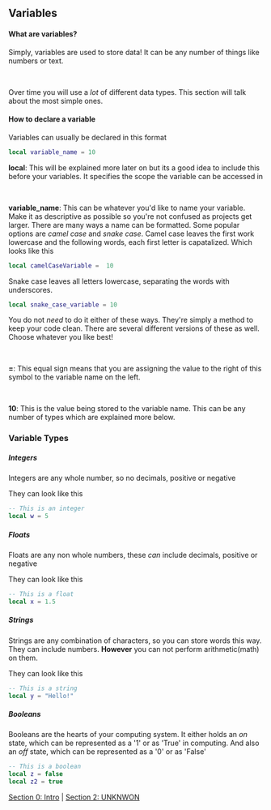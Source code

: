 ## Variables

#### What are variables?
Simply, variables are used to store data! It can be any number of things like numbers or text.

<span><br></span>

Over time you will use a *lot* of different data types. This section will talk about the most simple ones.

#### How to declare a variable

Variables can usually be declared in this format
```lua
local variable_name = 10
```

**local**: This will be explained more later on but its a good idea to include this before your variables. It specifies the scope the variable can be accessed in

<span><br></span>

**variable_name**: This can be whatever you'd like to name your variable. Make it as descriptive as possible so you're not confused as projects get larger. There are many ways a name can be formatted. Some popular options are *camel case* and *snake case*. Camel case leaves the first work lowercase and the following words, each first letter is capatalized. Which looks like this
```lua
local camelCaseVariable =  10
```
Snake case leaves all letters lowercase, separating the words with underscores.
```lua
local snake_case_variable = 10
```
You do not *need* to do it either of these ways. They're simply a method to keep your code clean. There are several different versions of these as well. Choose whatever you like best!

<span><br></span>

**=**: This equal sign means that you are assigning the value to the right of this symbol to the variable name on the left.

<span><br></span>

**10**: This is the value being stored to the variable name. This can be any number of types which are explained more below.

### Variable Types

##### Integers
Integers are any whole number, so no decimals, positive or negative

They can look like this
```lua
-- This is an integer
local w = 5
```

##### Floats
Floats are any non whole numbers, these *can* include decimals, positive or negative

They can look like this
```lua
-- This is a float
local x = 1.5
```

##### Strings
Strings are any combination of characters, so you can store words this way. They can include numbers. **However** you can not perform arithmetic(math) on them.

They can look like this
```lua
-- This is a string
local y = "Hello!"
```

##### Booleans
Booleans are the hearts of your computing system. It either holds an *on* state, which can be represented  as a '1' or as 'True' in computing. And also an *off* state, which can be represented as a '0' or as 'False'

```lua
-- This is a boolean
local z = false
local z2 = true
```


<span class="bottomNavBar"><a href="?section=intro">Section 0: Intro</a> <span class="separator">|</span> <a href="?section=test">Section 2: UNKNWON</a>  </span>